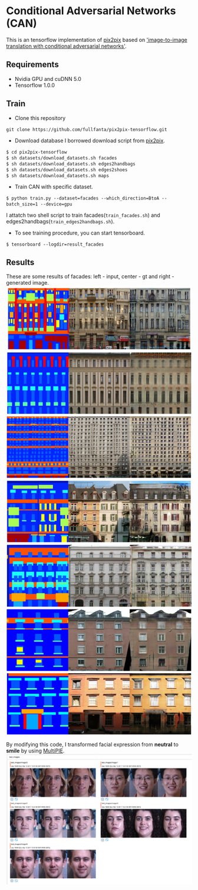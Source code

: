 # Conditional Adversarial Networks (CAN)
This is an tensorflow implementation of [pix2pix](https://github.com/phillipi/pix2pix) based on ['image-to-image translation with conditional adversarial networks'](https://arxiv.org/pdf/1611.07004.pdf).

## Requirements
- Nvidia GPU and cuDNN 5.0
- Tensorflow 1.0.0

## Train
- Clone this repository
```
git clone https://github.com/fullfanta/pix2pix-tensorflow.git
```

- Download database
I borrowed download script from [pix2pix](https://github.com/phillipi/pix2pix).
```
$ cd pix2pix-tensorflow
$ sh datasets/download_datasets.sh facades
$ sh datasets/download_datasets.sh edges2handbags
$ sh datasets/download_datasets.sh edges2shoes
$ sh datasets/download_datasets.sh maps
```

- Train CAN with specific dataset.
```
$ python train.py --dataset=facades --which_direction=BtoA --batch_size=1 --device=gpu
```

I attatch two shell script to train facades(`train_facades.sh`) and edges2handbags(`train_edges2handbags.sh`).

- To see training procedure, you can start tensorboard.
```
$ tensorboard --logdir=result_facades
```

## Results
These are some results of facades: left - input, center - gt and right - generated image.
![My image](screenshot/screenshot_01.png?raw=true)
![My image](screenshot/screenshot_02.png?raw=true)
![My image](screenshot/screenshot_03.png?raw=true)
![My image](screenshot/screenshot_04.png?raw=true)
![My image](screenshot/screenshot_05.png?raw=true)
![My image](screenshot/screenshot_06.png?raw=true)
![My image](screenshot/screenshot_07.png?raw=true)

By modifying this code, I transformed facial expression from **neutral** to **smile** by using [MultiPIE](http://www.cs.cmu.edu/afs/cs/project/PIE/MultiPie/Multi-Pie/Home.html).
![My image](screenshot/facial_expression_transform_result.png?raw=true)
